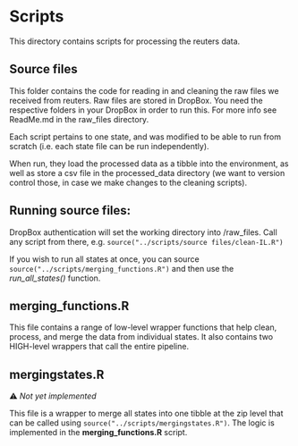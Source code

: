 # Scripts
This directory contains scripts for processing the reuters data.


## Source files
This folder contains the code for reading in and cleaning the raw files we received from reuters. Raw files are stored in DropBox. You need the respective folders in your DropBox in order to run this. For more info see ReadMe.md in the raw_files directory.

Each script pertains to one state, and was modified to be able to run from scratch (i.e. each state file can be run independently).

When run, they load the processed data as a tibble into the environment, as well as store a csv file in the processed_data directory (we want to version control those, in case we make changes to the cleaning scripts).

## Running source files:
DropBox authentication will set the working directory into /raw_files. 
Call any script from there, e.g. `source("../scripts/source files/clean-IL.R")`

If you wish to run all states at once, you can source `source("../scripts/merging_functions.R")` and then use the *run_all_states()* function.

## merging_functions.R
This file contains a range of low-level wrapper functions that help clean, process, and merge the data from individual states. 
It also contains two HIGH-level wrappers that call the entire pipeline.

## mergingstates.R

:warning: *Not yet implemented*

This file is a wrapper to merge all states into one tibble at the zip level that can be called using `source("../scripts/mergingstates.R")`.
The logic is implemented in the **merging_functions.R** script.